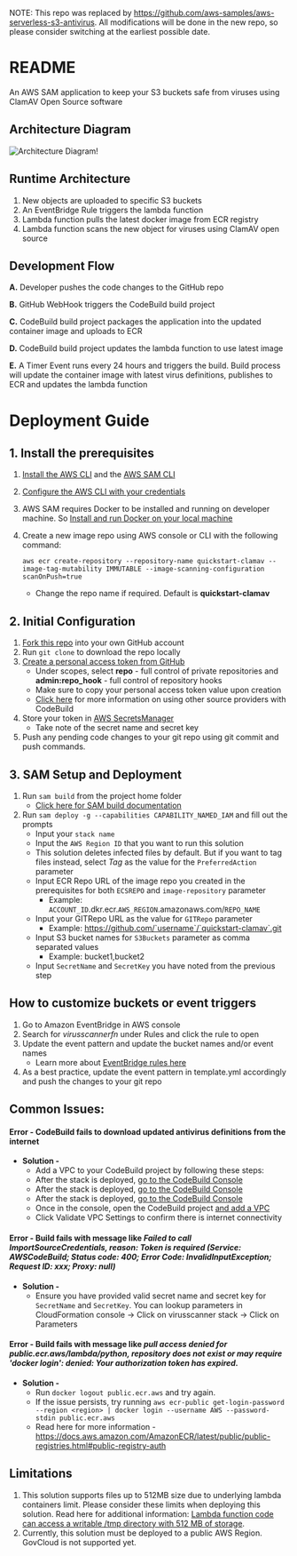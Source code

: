 NOTE: This repo was replaced by https://github.com/aws-samples/aws-serverless-s3-antivirus. All modifications will be done in the new repo, so please consider switching at the earliest possible date. 

# README

An AWS SAM application to keep your S3 buckets safe from viruses using ClamAV Open Source software
 
## Architecture Diagram

![Architecture Diagram!](/QuickStart-ClamAV.png "Quick Start ClamAV")

## Runtime Architecture 

1. New objects are uploaded to specific S3 buckets 
2. An EventBridge Rule triggers the lambda function 
3. Lambda function pulls the latest docker image from ECR registry
4. Lambda function scans the new object for viruses using ClamAV open source

## Development Flow

**A.** Developer pushes the code changes to the GitHub repo

**B.** GitHub WebHook triggers the CodeBuild build project

**C.** CodeBuild build project packages the application into the updated container image and uploads to ECR

**D.** CodeBuild build project updates the lambda function to use latest image

**E.** A Timer Event runs every 24 hours and triggers the build. Build process will update the container image with latest virus definitions, publishes to ECR and updates the lambda function

# Deployment Guide

## 1. Install the prerequisites
1. [Install the AWS CLI](https://docs.aws.amazon.com/cli/latest/userguide/install-cliv2.html) and the [AWS SAM CLI](https://docs.aws.amazon.com/serverless-application-model/latest/developerguide/serverless-sam-cli-install.html)
2. [Configure the AWS CLI with your credentials](https://docs.aws.amazon.com/cli/latest/userguide/cli-chap-configure.html)
3. AWS SAM requires Docker to be installed and running on developer machine. So [Install and run Docker on your local machine](https://www.docker.com/products/docker-desktop)
4. Create a new image repo using AWS console or CLI with the following command:

    `aws ecr create-repository --repository-name quickstart-clamav --image-tag-mutability IMMUTABLE --image-scanning-configuration scanOnPush=true`

    - Change the repo name if required. Default is **quickstart-clamav**

## 2. Initial Configuration

1. [Fork this repo](https://guides.github.com/activities/forking/) into your own GitHub account 
1. Run `git clone` to download the repo locally
1. [Create a personal access token from GitHub](https://docs.github.com/en/github/authenticating-to-github/creating-a-personal-access-token) 
   -  Under scopes, select **repo** - full control of private repositories and **admin:repo_hook** - full control of repository hooks
   -  Make sure to copy your personal access token value upon creation
   -  [Click here](https://docs.aws.amazon.com/codebuild/latest/userguide/access-tokens.html) for more information on using other source providers with CodeBuild
1. Store your token in [AWS SecretsManager](https://docs.aws.amazon.com/secretsmanager/latest/userguide/intro.html)
   - Take note of the secret name and secret key
1. Push any pending code changes to your git repo using git commit and push commands.

## 3. SAM Setup and Deployment

1. Run `sam build` from the project home folder
   - [Click here for SAM build documentation](https://docs.aws.amazon.com/serverless-application-model/latest/developerguide/sam-cli-command-reference-sam-build.html)
1. Run `sam deploy -g --capabilities CAPABILITY_NAMED_IAM` and fill out the prompts
   - Input your `stack name`
   - Input the `AWS Region ID` that you want to run this solution
   - This solution deletes infected files by default. But if you want to tag files instead, select _Tag_ as the value for the `PreferredAction` parameter
   - Input ECR Repo URL of the image repo you created in the prerequisites for both `ECSREPO` and `image-repository` parameter 
     - Example: `ACCOUNT_ID`.dkr.ecr.`AWS_REGION`.amazonaws.com/`REPO_NAME`
   - Input your GITRepo URL as the value for `GITRepo` parameter
      - Example: https://github.com/`username`/`quickstart-clamav`.git
   - Input S3 bucket names for `S3Buckets` parameter as comma separated values
      - Example: bucket1,bucket2
   - Input `SecretName` and `SecretKey` you have noted from the previous step

## How to customize buckets or event triggers

1. Go to Amazon EventBridge in AWS console
1. Search for _virusscannerfn_ under Rules and click the rule to open
1. Update the event pattern and update the bucket names and/or event names
   - Learn more about [EventBridge rules here](https://docs.aws.amazon.com/eventbridge/latest/userguide/eb-log-s3-data-events.html#eb-log-s3-create-rule)
1. As a best practice, update the event pattern in template.yml accordingly and push the changes to your git repo

## Common Issues:
#### **Error -** CodeBuild fails to download updated antivirus definitions from the internet
- **Solution -** 
   - Add a VPC to your CodeBuild project by following these steps:
   - After the stack is deployed, [go to the CodeBuild Console](https://console.aws.amazon.com/codesuite/codebuild/projects) 
    - After the stack is deployed, [go to the CodeBuild Console](https://console.aws.amazon.com/codesuite/codebuild/projects) 
   - After the stack is deployed, [go to the CodeBuild Console](https://console.aws.amazon.com/codesuite/codebuild/projects) 
   - Once in the console, open the CodeBuild project [and add a VPC](https://docs.aws.amazon.com/codebuild/latest/userguide/vpc-support.html)
   - Click Validate VPC Settings to confirm there is internet connectivity
#### **Error -** Build fails with message like _Failed to call ImportSourceCredentials, reason: Token is required (Service: AWSCodeBuild; Status code: 400; Error Code: InvalidInputException; Request ID: xxx; Proxy: null)_
- **Solution -**
   - Ensure you have provided valid secret name and secret key for `SecretName` and `SecretKey`. You can lookup parameters in CloudFormation console -> Click on virusscanner stack -> Click on Parameters
#### **Error -** Build fails with message like _pull access denied for public.ecr.aws/lambda/python, repository does not exist or may require 'docker login': denied: Your authorization token has expired._
- **Solution -**
   - Run `docker logout public.ecr.aws` and try again. 
   - If the issue persists, try running `aws ecr-public get-login-password --region <region> | docker login --username AWS --password-stdin public.ecr.aws`
   - Read here for more information - https://docs.aws.amazon.com/AmazonECR/latest/public/public-registries.html#public-registry-auth
## Limitations
1. This solution supports files up to 512MB size due to underlying lambda containers limit. Please consider these limits when deploying this solution. Read here for additional information: [Lambda function code can access a writable /tmp directory with 512 MB of storage](https://docs.aws.amazon.com/lambda/latest/dg/images-create.html#images-reqs). 
1. Currently, this solution must be deployed to a public AWS Region. GovCloud is not supported yet.
